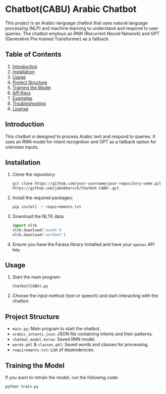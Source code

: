 # Chatbot(CABU) Arabic Chatbot

This project is an Arabic-language chatbot that uses natural language processing (NLP) and machine learning to understand and respond to user queries. The chatbot employs an RNN (Recurrent Neural Network) and GPT (Generative Pre-trained Transformer) as a fallback.

## Table of Contents
1. [Introduction](#Introduction)
2. [Installation](#Installation)
3. [Usage](#Usage)
4. [Project Structure](#Project-Structure)
5. [Training the Model](#Training-the-Model)
6. [API Keys](#API-Keys)
7. [Examples](#Examples)
8. [Troubleshooting](#Troubleshooting)
9. [License](#License)

## Introduction
This chatbot is designed to process Arabic text and respond to queries. It uses an RNN model for intent recognition and GPT as a fallback option for unknown inputs.

## Installation
1. Clone the repository:
    ```sh
    git clone https://github.com/your-username/your-repository-name.git
    https://github.com/jakobkorsch/Chatbot-CABU-.git
    ```
2. Install the required packages:
    ```sh
    pip install -r requirements.txt
    ```

3. Download the NLTK data:
    ```python
    import nltk
    nltk.download('punkt')
    nltk.download('wordnet')
    ```

4. Ensure you have the Farasa library installed and have your `openai` API key.

## Usage
1. Start the main program:
    ```sh
    Chatbot(CABU).py
    ```

2. Choose the input method (text or speech) and start interacting with the chatbot.

## Project Structure
- `main.py`: Main program to start the chatbot.
- `arabic_intents.json`: JSON file containing intents and their patterns.
- `chatbot_model.keras`: Saved RNN model.
- `words.pkl` & `classes.pkl`: Saved words and classes for processing.
- `requirements.txt`: List of dependencies.

## Training the Model
If you want to retrain the model, run the following code:
```sh
python train.py
